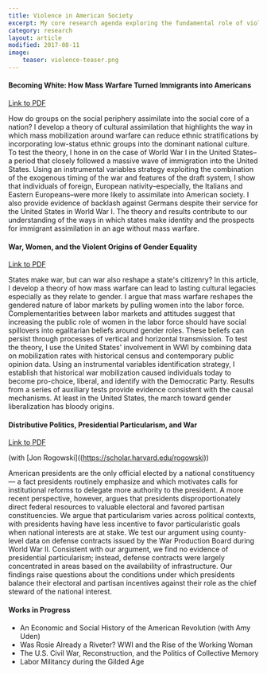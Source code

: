 ```yaml
---
title: Violence in American Society
excerpt: My core research agenda exploring the fundamental role of violence in shaping societies.
category: research
layout: article
modified: 2017-08-11
image:
	teaser: violence-teaser.png
---
```


#### Becoming White: How Mass Warfare Turned Immigrants into Americans

[Link to PDF]({{site.url}}/files/war-assimilation-mazumder.pdf)

How do groups on the social periphery assimilate into the social core of a nation? I develop a theory of cultural assimilation that highlights the way in which mass mobilization around warfare can reduce ethnic stratifications by incorporating low-status ethnic groups into the dominant national culture. To test the theory, I hone in on the case of World War I in the United States–a period that closely followed a massive wave of immigration into the United States. Using an instrumental variables strategy exploiting the combination of the exogenous timing of the war and features of the draft system, I show that individuals of foreign, European nativity–especially, the Italians and Eastern Europeans–were more likely to assimilate into American society. I also provide evidence of backlash against Germans despite their service for the United States in World War I. The theory and results contribute to our understanding of the ways in which states make identity and the prospects for immigrant assimilation in an age without mass warfare.

#### War, Women, and the Violent Origins of Gender Equality

[Link to PDF]({{site.url}}/files/ww1-political-v2.pdf)

States make war, but can war also reshape a state's citizenry? In this article, I develop a theory of how mass warfare can lead to lasting cultural legacies especially as they relate to gender. I argue that mass warfare reshapes the gendered nature of labor markets by pulling women into the labor force. Complementarities between labor markets and attitudes suggest that increasing the public role of women in the labor force should have social spillovers into egalitarian beliefs around gender roles. These beliefs can persist through processes of vertical and horizontal transmission. To test the theory, I use the United States' involvement in WWI by combining data on mobilization rates with historical census and contemporary public opinion data. Using an instrumental variables identification strategy, I establish that historical war mobilization caused individuals today to become pro-choice, liberal, and identify with the Democratic Party. Results from a series of auxiliary tests provide evidence consistent with the causal mechanisms. At least in the United States, the march toward gender liberalization has bloody origins.

#### Distributive Politics, Presidential Particularism, and War

[Link to PDF]({{site.url}}/files/war-particularism.pdf)

\(with [Jon Rogowski]((https://scholar.harvard.edu/rogowski)\)

American presidents are the only official elected by a national constituency — a fact presidents routinely emphasize and which motivates calls for institutional reforms to delegate more authority to the president. A more recent perspective, however, argues that presidents disproportionately direct federal resources to valuable electoral and favored partisan constituencies. We argue that particularism varies across political contexts, with presidents having have less incentive to favor particularistic goals when national interests are at stake. We test our argument using county-level data on defense contracts issued by the War Production Board during World War II. Consistent with our argument, we find no evidence of presidential particularism; instead, defense contracts were largely concentrated in areas based on the availability of infrastructure. Our findings raise questions about the conditions under which presidents balance their electoral and partisan incentives against their role as the chief steward of the national interest.

#### Works in Progress

* An Economic and Social History of the American Revolution \(with Amy Uden\)
* Was Rosie Already a Riveter? WWI and the Rise of the Working Woman
* The U.S. Civil War, Reconstruction, and the Politics of Collective Memory
* Labor Militancy during the Gilded Age